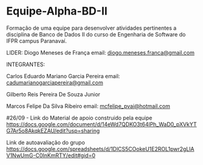 # Equipe-Alpha-BD-II
Formação de uma equipe para desenvolver atividades pertinentes a disciplina de Banco de Dados II do curso de Engenharia de Software do IFPR campus Paranavaí.

LIDER: Diogo Meneses de França
email: diogo.meneses.franca@gmail.com

INTEGRANTES: 

Carlos Eduardo Mariano Garcia Pereira
email: cadumarianogarciapereira@gmail.com

Gilberto Reis Pereira De Souza Junior

Marcos Felipe Da Silva Ribeiro
email: mcfelipe_pvai@hotmail.com

#26/09 - Link do Material de apoio construido pela equipe
https://docs.google.com/document/d/14eWd7QDKO3t64lPh_WaD0_pXVkYTG7Ar5o8AkqkEZAU/edit?usp=sharing

Link de autoavaliação do grupo
https://docs.google.com/spreadsheets/d/1DlCS5COokeU1E2ROL1pwr2gLlAV1NwUmG-C0InKmRTY/edit#gid=0
